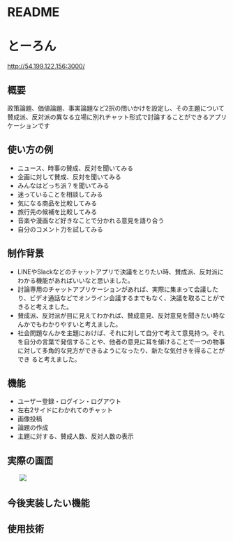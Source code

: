 # README

# とーろん

http://54.199.122.156:3000/ 

## 概要
  政策論題、価値論題、事実論題など2択の問いかけを設定し、その主題について賛成派、反対派の異なる立場に別れチャット形式で討論することができるアプリケーションです
  
## 使い方の例
  * ニュース、時事の賛成、反対を聞いてみる
  * 企画に対して賛成、反対を聞いてみる
  * みんなはどっち派？を聞いてみる
  * 迷っていることを相談してみる 
  * 気になる商品を比較してみる 
  * 旅行先の候補を比較してみる 
  * 音楽や漫画など好きなことで分かれる意見を語り合う 
  * 自分のコメント力を試してみる
  
## 制作背景
  * LINEやSlackなどのチャットアプリで決議をとりたい時、賛成派、反対派にわかる機能があればいいなと思いました。
  * 討論専用のチャットアプリケーションがあれば、実際に集まって会議したり、ビデオ通話などでオンライン会議するまでもなく、決議を取ることができると考えました。
  * 賛成派、反対派が目に見えてわかれば、賛成意見、反対意見を聞きたい時なんかでもわかりやすいと考えました。
  * 社会問題なんかを主題におけば、それに対して自分で考えて意見持つ。それを自分の言葉で発信することや、他者の意見に耳を傾けることで一つの物事に対して多角的な見方ができるようになったり、新たな気付きを得ることができ     ると考えました。
  
## 機能
  * ユーザー登録・ログイン・ログアウト
  * 左右2サイドにわかれてのチャット
  * 画像投稿
  * 論題の作成
  * 主題に対する、賛成人数、反対人数の表示
  
## 実際の画面
　　![]("https://gyazo.com/4b58a94c1e509660045dd62353154e52")

## 今後実装したい機能

## 使用技術


